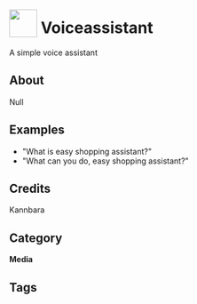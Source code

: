 # <img src="https://raw.githack.com/FortAwesome/Font-Awesome/master/svgs/solid/robot.svg" card_color="#22A7F0" width="50" height="50" style="vertical-align:bottom"/> Voiceassistant
A simple voice assistant

## About
Null

## Examples
* "What is easy shopping assistant?"
* "What can you do, easy shopping assistant?"

## Credits
Kannbara

## Category
**Media**

## Tags

